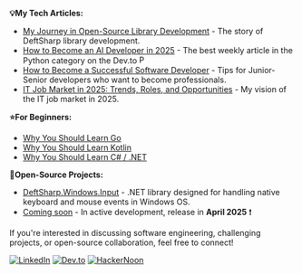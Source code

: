 **💡My Tech Articles:**

- [My Journey in Open-Source Library Development](https://dev.to/empiree/my-journey-in-open-source-library-development-375g) - The story of DeftSharp library development.
- [How to Become an AI Developer in 2025](https://dev.to/empiree/how-to-become-an-ai-developer-in-2025-full-guide-resources-a0p) - The best weekly article in the Python category on the Dev.to <img src="https://raw.githubusercontent.com/danielcranney/readme-generator/main/public/icons/skills/python-colored.svg" width="15" height="15" alt="Python" />
- [How to Become a Successful Software Developer](https://dev.to/empiree/how-to-become-a-successful-software-developer-in-2024-2f07) - Tips for Junior-Senior developers who want to become professionals.
- [IT Job Market in 2025: Trends, Roles, and Opportunities](https://dev.to/empiree/it-job-market-in-2025-trends-roles-and-opportunities-bf) - My vision of the IT job market in 2025.

**⭐For Beginners:**
- [Why You Should Learn Go](https://dev.to/empiree/why-you-should-learn-go-in-2025-308l)
- [Why You Should Learn Kotlin](https://dev.to/empiree/why-you-should-learn-kotlin-in-2025-47g0)
- [Why You Should Learn C# / .NET](https://dev.to/empiree/why-you-should-learn-cnet-in-2025-3l6f) 

**🌟Open-Source Projects:**

- [DeftSharp.Windows.Input](https://github.com/Empiree/DeftSharp.Windows.Input) - .NET library designed for handling native keyboard and mouse events in Windows OS. 
- [Coming soon](https://github.com/Empiree) - In active development, release in **April 2025** ❗

If you're interested in discussing software engineering, challenging projects, or open-source collaboration, feel free to connect!

[![LinkedIn](https://img.shields.io/badge/LinkedIn-Connect-blue?style=for-the-badge&logo=linkedin&)](https://www.linkedin.com/in/empiree)
[![Dev.to](https://img.shields.io/badge/Dev.to-Read%20Now-purple?style=for-the-badge&logo=dev.to)](https://dev.to/empiree)
[![HackerNoon](https://img.shields.io/badge/HackerNoon-Articles-4CAF50?style=for-the-badge&logo=hackernoon&logoColor=black)](https://hackernoon.com/u/empiree361)
